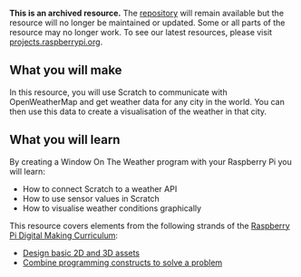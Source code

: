 **This is an archived resource.** The [repository](https://github.com/raspberrypilearning/window-on-the-weather) will remain available but the resource will no longer be maintained or updated. Some or all parts of the resource may no longer work. To see our latest resources, please visit [projects.raspberrypi.org](https://projects.raspberrypi.org).

## What you will make
In this resource, you will use Scratch to communicate with OpenWeatherMap and get weather data for any city in the world. You can then use this data to create a visualisation of the weather in that city.

## What you will learn
By creating a Window On The Weather program with your Raspberry Pi you will learn:

- How to connect Scratch to a weather API
- How to use sensor values in Scratch
- How to visualise weather conditions graphically

This resource covers elements from the following strands of the [Raspberry Pi Digital Making Curriculum](https://www.raspberrypi.org/curriculum/):

- [Design basic 2D and 3D assets](https://www.raspberrypi.org/curriculum/design/creator)
- [Combine programming constructs to solve a problem](https://www.raspberrypi.org/curriculum/programming/builder)


